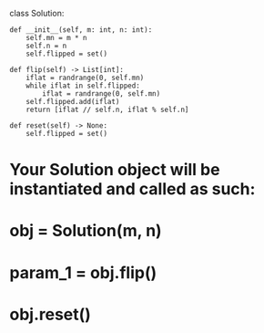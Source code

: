 class Solution:

    def __init__(self, m: int, n: int):
        self.mn = m * n
        self.n = n
        self.flipped = set()

    def flip(self) -> List[int]:
        iflat = randrange(0, self.mn)
        while iflat in self.flipped:
            iflat = randrange(0, self.mn)
        self.flipped.add(iflat)
        return [iflat // self.n, iflat % self.n]

    def reset(self) -> None:
        self.flipped = set()


# Your Solution object will be instantiated and called as such:
# obj = Solution(m, n)
# param_1 = obj.flip()
# obj.reset()
